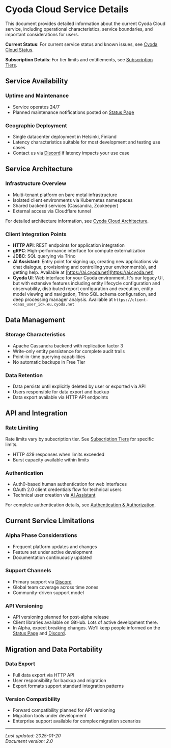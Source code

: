 <!--
ABOUTME: This document provides comprehensive information about the current Cyoda Cloud service, including service characteristics, operational details, and important considerations. References cyoda-cloud-status.md for current issues and entitlements.md for subscription details.

TONE: Neutral, factual tone appropriate for alpha-phase SaaS documentation. Focus on clear, actionable information without apologetic language or marketing speak. Present current service state and capabilities.
-->

# Cyoda Cloud Service Details

This document provides detailed information about the current Cyoda Cloud service, including operational
characteristics, service boundaries, and important considerations for users.

**Current Status**: For current service status and known issues, see [Cyoda Cloud Status](cyoda-cloud-status.md).

**Subscription Details**: For tier limits and entitlements, see [Subscription Tiers](entitlements.md).

## Service Availability

### Uptime and Maintenance

- Service operates 24/7
- Planned maintenance notifications posted on [Status Page](cyoda-cloud-status.md)

### Geographic Deployment

- Single datacenter deployment in Helsinki, Finland
- Latency characteristics suitable for most development and testing use cases
- Contact us via [Discord](https://discord.com/invite/95rdAyBZr2) if latency impacts your use case

## Service Architecture

### Infrastructure Overview

- Multi-tenant platform on bare metal infrastructure
- Isolated client environments via Kubernetes namespaces
- Shared backend services (Cassandra, Zookeeper)
- External access via Cloudflare tunnel

For detailed architecture information, see [Cyoda Cloud Architecture](../architecture/cyoda-cloud-architecture.md).

### Client Integration Points

- **HTTP API**: REST endpoints for application integration
- **gRPC**: High-performance interface for compute externalization
- **JDBC**: SQL querying via Trino
- **AI Assistant**: Entry point for signing up, creating new applications via chat dialogue, provisioning and
  controlling your environment(s), and getting help. Available at [https://ai.cyoda.net](https://ai.cyoda.net)
- **Cyoda UI**: Web interface for your Cyoda environment. It's our legacy UI, but with extensive features including
  entity lifecycle configuration and observability, distributed report configuration and execution, entity model viewing
  and navigation, Trino SQL schema configuration, and deep processing manager analysis. Available at
  `https://client-<caas_user_id>.eu.cyoda.net`

## Data Management

### Storage Characteristics

- Apache Cassandra backend with replication factor 3
- Write-only entity persistence for complete audit trails
- Point-in-time querying capabilities
- No automatic backups in Free Tier

### Data Retention

- Data persists until explicitly deleted by user or exported via API
- Users responsible for data export and backup
- Data export available via HTTP API endpoints

## API and Integration

### Rate Limiting

Rate limits vary by subscription tier. See [Subscription Tiers](entitlements.md) for specific limits.

- HTTP 429 responses when limits exceeded
- Burst capacity available within limits

### Authentication

- Auth0-based human authentication for web interfaces
- OAuth 2.0 client credentials flow for technical users
- Technical user creation via [AI Assistant](https://ai.cyoda.net)

For complete authentication details, see [Authentication & Authorization](../guides/authentication-authorization.md).

## Current Service Limitations

### Alpha Phase Considerations

- Frequent platform updates and changes
- Feature set under active development
- Documentation continuously updated

### Support Channels

- Primary support via [Discord](https://discord.com/invite/95rdAyBZr2)
- Global team coverage across time zones
- Community-driven support model

### API Versioning

- API versioning planned for post-alpha release
- Client libraries available on GitHub. Lots of active development there.
- In Alpha, expect breaking changes. We'll keep people informed on the [Status Page](cyoda-cloud-status.md) and [Discord](https://discord.com/invite/95rdAyBZr2).

## Migration and Data Portability

### Data Export

- Full data export via HTTP API
- User responsibility for backup and migration
- Export formats support standard integration patterns

### Version Compatibility

- Forward compatibility planned for API versioning
- Migration tools under development
- Enterprise support available for complex migration scenarios

---

*Last updated: 2025-01-20*  
*Document version: 2.0*